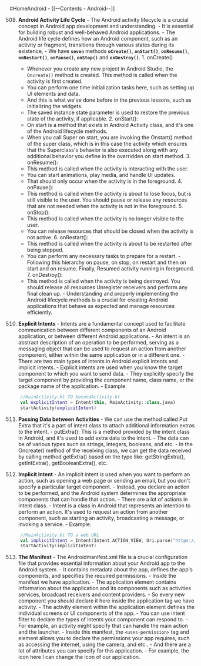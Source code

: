 #HomeAndroid - [[--Contents - Android--]]

509. **Android Activity Life Cycle**
	- The Android activity lifecycle is a crucial concept in Android app development and understanding.
	- It is essential for building robust and well-behaved Android applications.
	- The Android life cycle defines how an Android component, such as an activity or fragment, transitions through various states during its existence,
	- We have **`seven`** methods **`oCreate()`**, **`onStart()`**, **`onResume()`**, **`onRestart()`**, **`onPause()`**, **`onStop()`** and **`onDestroy()`**.
	1. onCreate()
		- Whenever you create any new project in Android Studio, the `Oncreate()` method is created. This method is called when the activity is first created.
		- You can perform one time initialization tasks here, such as setting up UI elements and data.
		- And this is what we've done before in the previous lessons, such as initializing the widgets.
		- The saved instance state parameter is used to restore the previous state of the activity, if applicable.
	2. onStart():
		- On start is a method that exists in Android Activity class, and it's one of the Android lifecycle methods.
		- When you call Super on start, you are invoking the Onstart() method of the super class, which is in this case the activity which ensures that the Superclass's behavior is also executed along with any additional behavior you define in the overridden on start method.
	3. onResume():
		- This method is called when the activity is interacting with the user.
		- You can start animations, play media, and handle UI updates.
		- That should only occur when the activity is in the foreground.
	4. onPause():
		- This method is called when the activity is about to lose focus, but is still visible to the user. You should pause or release any resources that are not needed when the activity is not in the foreground.
	5. onStop():
		- This method is called when the activity is no longer visible to the user.
		- You can release resources that should be closed when the activity is not active.
	6. onRestart():
		- This method is called when the activity is about to be restarted after being stopped.
		- You can perform any necessary tasks to prepare for a restart.
	- Following this hierarchy on pause, on stop, on restart and then on start and on resume. Finally, Resumed activity running in foreground.
	7. onDestroy():
		- This method is called when the activity is being destroyed. You should release all resources Unregister receivers and perform any final clean up.
	- Understanding and properly implementing the Android lifecycle methods is a crucial for creating Android applications that behave as expected and manage resources efficiently.

510. **Explicit Intents**
	- Intents are a fundamental concept used to facilitate communication between different components of an Android application, or between different Android applications.
	- An intent is an abstract description of an operation to be performed, serving as a messaging object that can be used to request an action from another component, either within the same application or in a different one.
	- There are two main types of intents in Android explicit intents and implicit intents.
	- Explicit intents are used when you know the target component to which you want to send data.
	- They explicitly specify the target component by providing the component name, class name, or the package name of the application.
	- Example:
``` kotlin
	//MainActivity.kt TO SecondActivity.kt
	val explicitIntent = Intent(this, MainActivity::class.java)  
	startActivity(explicitIntent)
```

511. **Passing Data between Activities**
	- We can use the method called Put Extra that it's a part of intent class to attach additional information extras to the intent.
	- putExtra(): This is a method provided by the intent class in Android, and it's used to add extra data to the intent.
	- The data can be of various types such as strings, integers, booleans, and etc.
	- In the Oncreate() method of the receiving class, we can get the data received by calling method getExtra() based on the type like: getStringExtra(), getIntExtra(), getBooleanExtra(), etc.

512. **Implicit Intent**
	- An implicit intent is used when you want to perform an action, such as opening a web page or sending an email, but you don't specify a particular target component.
	- Instead, you declare an action to be performed, and the Android system determines the appropriate components that can handle that action.
	- There are a lot of actions in intent class.
	- Intent is a class in Android that represents an intention to perform an action. It's used to request an action from another component, such as starting an activity, broadcasting a message, or invoking a service.
	- Example:
``` kotlin
	//MainActivity.kt TO a web URL
	val implicitIntent = Intent(Intent.ACTION_VIEW, Uri.parse("https://www.google.com"))  
	startActivity(implicitIntent)
```

513. **The Manifest**
	- The Androidmanifest.xml file is a crucial configuration file that provides essential information about your Android app to the Android system.
	- It contains metadata about the app, defines the app's components, and specifies the required permissions.
	- Inside the manifest we have application.
	- The application element contains information about the application and its components such as activities services, broadcast receivers and content providers.
	- So every new component you should declare it here inside the application tag we have activity.
	- The activity element within the application element defines the individual screens or UI components of the app.
	- You can use intent filter to declare the types of intents your component can respond to.
	- For example, an activity might specify that can handle the main action and the launcher.
	- Inside this manifest, the `<uses-permission>` tag and element allows you to declare the permissions your app requires, such as accessing the internet, using the camera, and etc..
	- And there are a lot of attributes you can specify for this application.
	- For example, the icon here I can change the icon of our application.